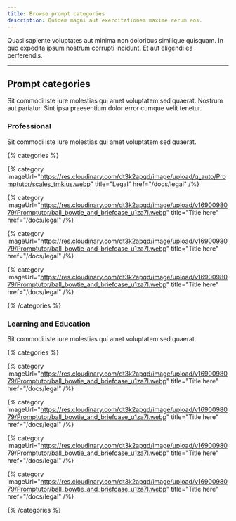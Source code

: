 ```yaml
---
title: Browse prompt categories
description: Quidem magni aut exercitationem maxime rerum eos.
---
```


Quasi sapiente voluptates aut minima non doloribus similique quisquam. In quo expedita ipsum nostrum corrupti incidunt. Et aut eligendi ea perferendis.

---

## Prompt categories

Sit commodi iste iure molestias qui amet voluptatem sed quaerat. Nostrum aut pariatur. Sint ipsa praesentium dolor error cumque velit tenetur.

### Professional

Sit commodi iste iure molestias qui amet voluptatem sed quaerat.

{% categories %}

{% category imageUrl="https://res.cloudinary.com/dt3k2apqd/image/upload/q_auto/Promptutor/scales_tmkius.webp" title="Legal" href="/docs/legal" /%}

{% category imageUrl="https://res.cloudinary.com/dt3k2apqd/image/upload/v1690098079/Promptutor/ball_bowtie_and_briefcase_u1za7l.webp" title="Title here" href="/docs/legal" /%}

{% category imageUrl="https://res.cloudinary.com/dt3k2apqd/image/upload/v1690098079/Promptutor/ball_bowtie_and_briefcase_u1za7l.webp" title="Title here" href="/docs/legal" /%}

{% category imageUrl="https://res.cloudinary.com/dt3k2apqd/image/upload/v1690098079/Promptutor/ball_bowtie_and_briefcase_u1za7l.webp" title="Title here" href="/docs/legal" /%}

{% /categories %}

### Learning and Education

Sit commodi iste iure molestias qui amet voluptatem sed quaerat.

{% categories %}

{% category imageUrl="https://res.cloudinary.com/dt3k2apqd/image/upload/v1690098079/Promptutor/ball_bowtie_and_briefcase_u1za7l.webp" title="Title here" href="/docs/legal" /%}

{% category imageUrl="https://res.cloudinary.com/dt3k2apqd/image/upload/v1690098079/Promptutor/ball_bowtie_and_briefcase_u1za7l.webp" title="Title here" href="/docs/legal" /%}

{% category imageUrl="https://res.cloudinary.com/dt3k2apqd/image/upload/v1690098079/Promptutor/ball_bowtie_and_briefcase_u1za7l.webp" title="Title here" href="/docs/legal" /%}

{% category imageUrl="https://res.cloudinary.com/dt3k2apqd/image/upload/v1690098079/Promptutor/ball_bowtie_and_briefcase_u1za7l.webp" title="Title here" href="/docs/legal" /%}

{% /categories %}
